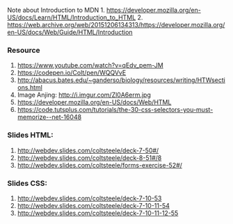 Note about Introduction to MDN
    1. https://developer.mozilla.org/en-US/docs/Learn/HTML/Introduction_to_HTML
    2. https://web.archive.org/web/20151206134313/https://developer.mozilla.org/en-US/docs/Web/Guide/HTML/Introduction


### Resource

1. https://www.youtube.com/watch?v=qEdv_pem-JM
2. https://codepen.io/Colt/pen/WQQVvE
3. http://abacus.bates.edu/~ganderso/biology/resources/writing/HTWsections.html
4. Image Anjing: http://i.imgur.com/Zl0A6erm.jpg
5. https://developer.mozilla.org/en-US/docs/Web/HTML
6. https://code.tutsplus.com/tutorials/the-30-css-selectors-you-must-memorize--net-16048

### Slides HTML:

1. http://webdev.slides.com/coltsteele/deck-7-50#/
2. http://webdev.slides.com/coltsteele/deck-8-51#/8
3. http://webdev.slides.com/coltsteele/forms-exercise-52#/

### Slides CSS:

1. http://webdev.slides.com/coltsteele/deck-7-10-53
2. http://webdev.slides.com/coltsteele/deck-7-10-11-54
3. http://webdev.slides.com/coltsteele/deck-7-10-11-12-55